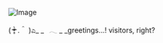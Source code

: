 ![Image](https://github.com/user-attachments/assets/b976f00f-0e56-4ff6-95f9-738ad3c1f93e)

( ᵒ̴̶̷̣̥̀ .＾ )ಎ_ _⠀𓂃 _ _greetings...!  visitors, right?
